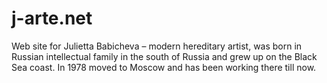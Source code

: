 # j-arte.net
Web site for Julietta Babicheva – modern hereditary artist, was born in Russian intellectual family in the south of Russia and grew up on the Black Sea coast. In 1978 moved to Moscow and has been working there till now.
